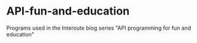 API-fun-and-education
=====================

Programs used in the Interoute blog series "API programming for fun and education"
